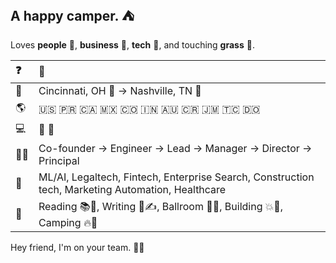 ## A happy camper. ⛺

Loves **people** 🤗, **business** 🤝, **tech** 🦾, and touching **grass** 🌾.

| ❓ | 💬 |
|:---|:--|
| 📍 | Cincinnati, OH 🐅 → Nashville, TN 🤠 |
| 🌎 | 🇺🇸 🇵🇷 🇨🇦 🇲🇽 🇨🇴 🇮🇳 🇦🇺 🇨🇷 🇯🇲 🇹🇨 🇩🇴 |
| 💻 | 🍎 🐧 |
| 👨‍💼 | Co-founder → Engineer → Lead → Manager → Director → Principal |
| 💼 | ML/AI, Legaltech, Fintech, Enterprise Search, Construction tech, Marketing Automation, Healthcare |
| 🥳 | Reading 📚📖, Writing 📓✍️, Ballroom 💃🕺, Building 💥🔨, Camping 🔥🌭 |

Hey friend, I'm on your team. 🤘😎

<!--
- 💻 
- 🧭 
- 🏕️ 
- 🔥 
- 🐛 
- 🪵 
- 🔦 
- 🌈 
- 🎣 
- 🪓 
- 🌭 
- 📖 
- 🏔️ 
-->
